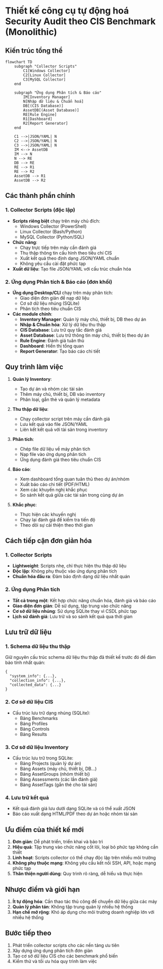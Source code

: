 # Thiết kế công cụ tự động hoá Security Audit theo CIS Benchmark (Monolithic)

## Kiến trúc tổng thể

```mermaid
flowchart TD
    subgraph "Collector Scripts"
        C1[Windows Collector] 
        C2[Linux Collector]
        C3[MySQL Collector]
    end
    
    subgraph "Ứng dụng Phân tích & Báo cáo"
        IM[Inventory Manager]
        N[Nhập dữ liệu & Chuẩn hoá]
        DB[(CIS Database)]
        AssetDB[(Asset Database)]
        RE[Rule Engine]
        R1[Dashboard]
        R2[Report Generator]
    end
    
    C1 -->|JSON/YAML| N
    C2 -->|JSON/YAML| N
    C3 -->|JSON/YAML| N
    IM <--> AssetDB
    IM --> N
    N --> RE
    DB --> RE
    RE --> R1
    RE --> R2
    AssetDB --> R1
    AssetDB --> R2
```

## Các thành phần chính

### 1. Collector Scripts (độc lập)
- **Scripts riêng biệt** chạy trên máy chủ đích:
  - Windows Collector (PowerShell)
  - Linux Collector (Bash/Python)
  - MySQL Collector (Python/SQL)
- **Chức năng**:
  - Chạy trực tiếp trên máy cần đánh giá
  - Thu thập thông tin cấu hình theo tiêu chí CIS
  - Xuất kết quả theo định dạng JSON/YAML chuẩn
  - Không yêu cầu cài đặt phức tạp
- **Xuất dữ liệu**: Tạo file JSON/YAML với cấu trúc chuẩn hóa

### 2. Ứng dụng Phân tích & Báo cáo (đơn khối)
- **Ứng dụng Desktop/CLI** chạy trên máy phân tích:
  - Giao diện đơn giản để nạp dữ liệu
  - Cơ sở dữ liệu nhúng (SQLite)
  - Phân tích theo tiêu chuẩn CIS
- **Các module chính**:
  - **Inventory Manager**: Quản lý máy chủ, thiết bị, DB theo dự án
  - **Nhập & Chuẩn hóa**: Xử lý dữ liệu thu thập
  - **CIS Database**: Lưu trữ quy tắc đánh giá
  - **Asset Database**: Lưu trữ thông tin máy chủ, thiết bị theo dự án
  - **Rule Engine**: Đánh giá tuân thủ
  - **Dashboard**: Hiển thị tổng quan
  - **Report Generator**: Tạo báo cáo chi tiết

## Quy trình làm việc

1. **Quản lý Inventory**:
   - Tạo dự án và nhóm các tài sản
   - Thêm máy chủ, thiết bị, DB vào inventory
   - Phân loại, gắn thẻ và quản lý metadata

2. **Thu thập dữ liệu**:
   - Chạy collector script trên máy cần đánh giá
   - Lưu kết quả vào file JSON/YAML
   - Liên kết kết quả với tài sản trong inventory

3. **Phân tích**:
   - Chép file dữ liệu về máy phân tích
   - Nạp file vào ứng dụng phân tích
   - Ứng dụng đánh giá theo tiêu chuẩn CIS

4. **Báo cáo**:
   - Xem dashboard tổng quan tuân thủ theo dự án/nhóm
   - Xuất báo cáo chi tiết (PDF/HTML)
   - Xem các khuyến nghị khắc phục
   - So sánh kết quả giữa các tài sản trong cùng dự án

5. **Khắc phục**:
   - Thực hiện các khuyến nghị
   - Chạy lại đánh giá để kiểm tra tiến độ
   - Theo dõi sự cải thiện theo thời gian

## Cách tiếp cận đơn giản hóa

### 1. Collector Scripts
- **Lightweight**: Scripts nhẹ, chỉ thực hiện thu thập dữ liệu
- **Độc lập**: Không phụ thuộc vào ứng dụng phân tích
- **Chuẩn hóa đầu ra**: Đảm bảo định dạng dữ liệu nhất quán

### 2. Ứng dụng Phân tích
- **Tất cả trong một**: Kết hợp chức năng chuẩn hóa, đánh giá và báo cáo
- **Giao diện đơn giản**: Dễ sử dụng, tập trung vào chức năng
- **Cơ sở dữ liệu nhúng**: Sử dụng SQLite thay vì CSDL phức tạp
- **Lịch sử đánh giá**: Lưu trữ và so sánh kết quả qua thời gian

## Lưu trữ dữ liệu

### 1. Schema dữ liệu thu thập
Giữ nguyên cấu trúc schema dữ liệu thu thập đã thiết kế trước đó để đảm bảo tính nhất quán:
```
{
  "system_info": {...},
  "collection_info": {...},
  "collected_data": {...}
}
```

### 2. Cơ sở dữ liệu CIS
- Cấu trúc lưu trữ dạng nhúng (SQLite):
  - Bảng Benchmarks
  - Bảng Profiles
  - Bảng Controls
  - Bảng Results

### 3. Cơ sở dữ liệu Inventory
- Cấu trúc lưu trữ trong SQLite:
  - Bảng Projects (quản lý dự án)
  - Bảng Assets (máy chủ, thiết bị, DB...)
  - Bảng AssetGroups (nhóm thiết bị)
  - Bảng Assessments (các lần đánh giá)
  - Bảng AssetTags (gắn thẻ cho tài sản)

### 4. Lưu trữ kết quả
- Kết quả đánh giá lưu dưới dạng SQLite và có thể xuất JSON
- Báo cáo xuất dạng HTML/PDF theo dự án hoặc nhóm tài sản

## Ưu điểm của thiết kế mới

1. **Đơn giản**: Dễ phát triển, triển khai và bảo trì
2. **Hiệu quả**: Tập trung vào chức năng cốt lõi, loại bỏ phức tạp không cần thiết
3. **Linh hoạt**: Scripts collector có thể chạy độc lập trên nhiều môi trường
4. **Không phụ thuộc mạng**: Không yêu cầu kết nối SSH, API, hoặc mạng phức tạp
5. **Thân thiện người dùng**: Quy trình rõ ràng, dễ hiểu và thực hiện

## Nhược điểm và giới hạn

1. **Ít tự động hóa**: Cần thao tác thủ công để chuyển dữ liệu giữa các máy
2. **Quản lý phân tán**: Không tập trung quản lý nhiều hệ thống
3. **Hạn chế mở rộng**: Khó áp dụng cho môi trường doanh nghiệp lớn với nhiều hệ thống

## Bước tiếp theo

1. Phát triển collector scripts cho các nền tảng ưu tiên
2. Xây dựng ứng dụng phân tích đơn giản
3. Tạo cơ sở dữ liệu CIS cho các benchmark phổ biến
4. Kiểm thử và tối ưu hóa quy trình làm việc